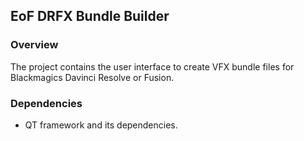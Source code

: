 ## EoF DRFX Bundle Builder

### Overview

The project contains the user interface to create VFX bundle files for Blackmagics Davinci Resolve or Fusion.

### Dependencies

- QT framework and its dependencies.
